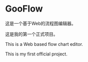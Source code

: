 # GooFlow
<p>这是一个基于Web的流程图编辑器。</p>
<p>这是我的第一个正式项目。</p>
<p>This is a Web based flow chart editor.</p>
<p>This is my first official project.</p>
